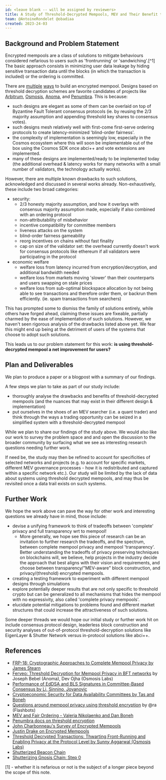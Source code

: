 ```yaml
---
id: <leave blank -- will be assigned by reviewers>
title: A Study of Threshold-Decrypted Mempools, MEV and Their Benefit to Users
team: @AntoineRondelet @obadiaa 
created: 2023-24-03
---
```


## Background and Problem Statement

Encrypted mempools are a class of solutions to mitigate behaviours considered nefarious to users such as 'frontrunning' or 'sandwiching'.[^1] The basic approach consists in minimizing user data leakage by hiding sensitive transaction data until the blocks (in which the transaction is included) or the ordering is committed. 

There are [multiple](https://joncharbonneau.substack.com/p/encrypted-mempools) [ways](https://github.com/JBStearn/FRP-18/blob/main/Cryptographic_Approaches_to_Complete_Mempool_Privacy.pdf) to build an encrypted mempool. Designs based on threshold decryption schemes are favorite candidates of projects like [Arbitrum](https://blog.chain.link/arbitrum-and-chainlink-fair-sequencing-services/), [Osmosis](), [Anoma](https://github.com/anoma/ferveo), and [Penumbra](https://protocol.penumbra.zone/main/crypto/flow-encryption/threshold-encryption.html). This is because:
* such designs are elegant as some of them can be overlaid on top of Byzantine Fault Tolerant consensus protocols (ie. by reusing the 2/3 majority assumption and appending threshold key shares to consensus votes).
* such designs mesh relatively well with first-come first-serve ordering protocols to create latency-minimized 'blind-order fairness'.
* the complexity of implementation is seemingly low, especially in the Cosmos ecosystem where this will soon be implementable out of the box using the Cosmos SDK once abci++ and vote extensions are implemented.
* many of these designs are implemented/ready to be implemented today (the additional overhead & latency works for many networks with a small number of validators, the technology actually works).

However, there are multiple known drawbacks to such solutions, acknowledged and discussed in several works already. Non-exhaustively, these include two broad categories:
* security:
    * 2/3 honesty majority assumption, and how it overlays with consensus majority assumption made, especially if also combined with an ordering protocol
    * non-attributability of misbehavior
    * incentive compatibility for committee members
    * liveness attacks on the system 
    * blind-order fairness gameability
    * reorg incentives on chains without fast finality
    * cap on size of the validator set: the overhead currently doesn't work for consensus protocols like ethereum if all validators were participating in the protocol
* economic welfare
    * welfare loss from latency incurred from encryption/decryption, and additional bandwidth needed
    * welfare loss from markets moving 'slower' than their counterparts and users swapping on stale prices
    * welfare loss from sub-optimal blockspace allocation by not being able to see transactions and therefore order them, or backrun them efficiently. (ie. spam transactions from searchers)


This has prompted some to dismiss the family of solutions entirely, while others have forged ahead, claiming these issues are fixeable, partially charmed by the ease of implementation of such solutions. However, we haven't seen rigorous analysis of the drawbacks listed above yet. We fear this might end up being at the detriment of users of the systems that choose to adopt such solutions.

This leads us to our problem statement for this work: **is using threshold-decrypted mempool a net improvement for users?** 

## Plan and Deliverables

We plan to produce a paper or a blogpost with a summary of our findings.

A few steps we plan to take as part of our study include:
* thoroughly analyse the drawbacks and benefits of threshold-decrypted mempools (and the nuances that may exist in their different design & implementation)
* put ourselves in the shoes of an MEV searcher (i.e. a quant trader) and think through the ways a trading opportunity can be seized in a simplified system with a threshold-decrypted mempool

While we plan to share our findings of the study above. We would also like our work to survey the problem space and and open the discussion to the broader community by surfacing what we see as interesting research questions needing further work.

If need be, the study may then be refined to account for specificities of selected networks and projects (e.g. to account for specific markets, different MEV governance processes - how it is redistributed and captured within a specific network etc.). Our study will be limited by the lack of data about systems using threshold decrypted mempools, and may thus be revisited once a data trail exists on such systems.

## Further Work

We hope the work above can pave the way for other work and interesting questions we already have in mind, those include:
- devise a unifying framework to think of tradeoffs between 'complete' privacy and full transparency wrt to mempool!
    - More generally, we hope see this piece of research can be an invitation to further research the tradeoffs, and the spectrum, between complete mempool privacy and mempool 'transparency'. Better understanding the tradeoffs of privacy preserving techniques on blockchains will, we believe, help projects in the industry decide the approach that best aligns with their vision and requirements, and choose between transparency/"MEV-aware" block construction, and privacy/(threshold) encrypted mempools.
- creating a testing framework to experiment with different mempool designs through simulations
- explore potentially deeper results that are not only specific to threshold crypto but can be generalized to all mechanisms that hides the mempool with no expressivity, also called 'complete privacy mempools'.
- elucidate potential mitigations to problems found and different market structures that could increase the attractiveness of such solutions.


Some deeper threads we would hope our initial study or further work hit on include consensus protocol design, leaderless block construction and security analyses of out-of-protocol threshold-decryption solutions like EigenLayer & Shutter Network versus in-protocol solutions like abci++.

## References

- [FRP-18: Cryptographic Approaches to Complete Mempool Privacy by James Stearn](https://github.com/JBStearn/FRP-18/blob/main/Cryptographic_Approaches_to_Complete_Mempool_Privacy.pdf) 
- [Ferveo: Threshold Decryption for Mempool Privacy in BFT networks](https://eprint.iacr.org/2022/898) by Joseph Bebel (Anoma), Dev Ojha (Osmosis Labs)
- [Performance of EdDSA and BLS Signatures in Committee-Based Consensus by Li, Sinnino, Jovanovic](https://arxiv.org/abs/2302.00418)
- [Cryptoeconomic Security for
Data Availability Committees by Tas and Boneh](https://arxiv.org/pdf/2208.02999.pdf)
- [Questions around mempool privacy using threshold encryption](https://collective.flashbots.net/t/questions-around-mempool-privacy-using-threshold-encryption/520?u=alex) by @ra (Flashbots)
- [MEV and Fair Ordering - Valeria Nikolaenko and Dan Boneh](https://youtu.be/T1bD7_OTD1o)
- [Penumbra docs on threshold encryption](https://protocol.penumbra.zone/main/crypto/flow-encryption/threshold-encryption.html)
- [John Charbonneau's Survey of Encrypted Mempools](https://joncharbonneau.substack.com/p/encrypted-mempools)
- [Justin Drake on Encrypted Mempools](https://youtu.be/XRM0CpGY3sw)
- [Threshold Decrypted Transactions: Thwarting Front-Running and Enabling Privacy at the Protocol Level by Sunny Aggarwal (Osmosis Labs)](https://youtu.be/6WrFlsDSUYg) 
- [Shutterized Beacon Chain](https://ethresear.ch/t/shutterized-beacon-chain/12249)
- [Shutterizing Gnosis Chain: Step 0](https://www.notion.so/Shutterizing-Gnosis-Chain-Step-0-f2b900eea7d744e097a62abd8bacf6e8)


[1] - whether it is nefarious or not is the subject of a longer piece beyond the scope of this note.